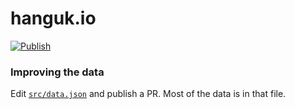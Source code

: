 # hanguk.io

[![Publish](https://github.com/hoffa/hanguk.io/actions/workflows/publish.yml/badge.svg)](https://github.com/hoffa/hanguk.io/actions/workflows/publish.yml)

### Improving the data

Edit [`src/data.json`](https://github.com/hoffa/hanguk.io/blob/main/src/data.json) and publish a PR. Most of the data is in that file.
